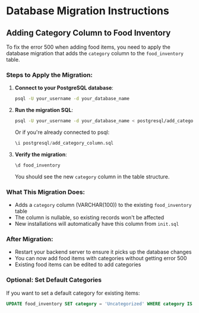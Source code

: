 # Database Migration Instructions

## Adding Category Column to Food Inventory

To fix the error 500 when adding food items, you need to apply the database migration that adds the `category` column to the `food_inventory` table.

### Steps to Apply the Migration:

1. **Connect to your PostgreSQL database**:
   ```bash
   psql -U your_username -d your_database_name
   ```

2. **Run the migration SQL**:
   ```bash
   psql -U your_username -d your_database_name < postgresql/add_category_column.sql
   ```

   Or if you're already connected to psql:
   ```sql
   \i postgresql/add_category_column.sql
   ```

3. **Verify the migration**:
   ```sql
   \d food_inventory
   ```
   
   You should see the new `category` column in the table structure.

### What This Migration Does:

- Adds a `category` column (VARCHAR(100)) to the existing `food_inventory` table
- The column is nullable, so existing records won't be affected
- New installations will automatically have this column from `init.sql`

### After Migration:

- Restart your backend server to ensure it picks up the database changes
- You can now add food items with categories without getting error 500
- Existing food items can be edited to add categories

### Optional: Set Default Categories

If you want to set a default category for existing items:
```sql
UPDATE food_inventory SET category = 'Uncategorized' WHERE category IS NULL;
```